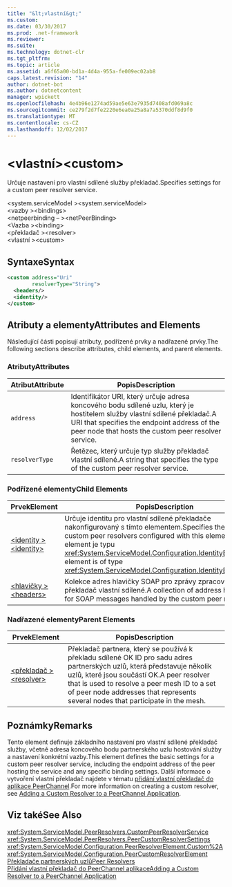 ```yaml
---
title: "&lt;vlastní&gt;"
ms.custom: 
ms.date: 03/30/2017
ms.prod: .net-framework
ms.reviewer: 
ms.suite: 
ms.technology: dotnet-clr
ms.tgt_pltfrm: 
ms.topic: article
ms.assetid: a6f65a00-bd1a-4d4a-955a-fe009ec02ab8
caps.latest.revision: "14"
author: dotnet-bot
ms.author: dotnetcontent
manager: wpickett
ms.openlocfilehash: 4e4b96e1274ad59ae5e63e7935d7408afd069a8c
ms.sourcegitcommit: ce279f2d7fe2220e6ea0a25a8a7a5370ddf8d9f0
ms.translationtype: MT
ms.contentlocale: cs-CZ
ms.lasthandoff: 12/02/2017
---
```

# <a name="ltcustomgt"></a><span data-ttu-id="8c0d7-102">&lt;vlastní&gt;</span><span class="sxs-lookup"><span data-stu-id="8c0d7-102">&lt;custom&gt;</span></span>
<span data-ttu-id="8c0d7-103">Určuje nastavení pro vlastní sdílené služby překladač.</span><span class="sxs-lookup"><span data-stu-id="8c0d7-103">Specifies settings for a custom peer resolver service.</span></span>  
  
<span data-ttu-id="8c0d7-104">\<system.serviceModel ></span><span class="sxs-lookup"><span data-stu-id="8c0d7-104">\<system.serviceModel></span></span>  
<span data-ttu-id="8c0d7-105">\<vazby ></span><span class="sxs-lookup"><span data-stu-id="8c0d7-105">\<bindings></span></span>  
<span data-ttu-id="8c0d7-106">\<netpeerbinding – ></span><span class="sxs-lookup"><span data-stu-id="8c0d7-106">\<netPeerBinding></span></span>  
<span data-ttu-id="8c0d7-107">\<Vazba ></span><span class="sxs-lookup"><span data-stu-id="8c0d7-107">\<binding></span></span>  
<span data-ttu-id="8c0d7-108">\<překladač ></span><span class="sxs-lookup"><span data-stu-id="8c0d7-108">\<resolver></span></span>  
<span data-ttu-id="8c0d7-109">\<vlastní ></span><span class="sxs-lookup"><span data-stu-id="8c0d7-109">\<custom></span></span>  
  
## <a name="syntax"></a><span data-ttu-id="8c0d7-110">Syntaxe</span><span class="sxs-lookup"><span data-stu-id="8c0d7-110">Syntax</span></span>  
  
```xml
<custom address="Uri" 
        resolverType="String">  
  <headers/>  
  <identity/>  
</custom>  
```  
  
## <a name="attributes-and-elements"></a><span data-ttu-id="8c0d7-111">Atributy a elementy</span><span class="sxs-lookup"><span data-stu-id="8c0d7-111">Attributes and Elements</span></span>  
 <span data-ttu-id="8c0d7-112">Následující části popisují atributy, podřízené prvky a nadřazené prvky.</span><span class="sxs-lookup"><span data-stu-id="8c0d7-112">The following sections describe attributes, child elements, and parent elements.</span></span>  
  
### <a name="attributes"></a><span data-ttu-id="8c0d7-113">Atributy</span><span class="sxs-lookup"><span data-stu-id="8c0d7-113">Attributes</span></span>  
  
|<span data-ttu-id="8c0d7-114">Atribut</span><span class="sxs-lookup"><span data-stu-id="8c0d7-114">Attribute</span></span>|<span data-ttu-id="8c0d7-115">Popis</span><span class="sxs-lookup"><span data-stu-id="8c0d7-115">Description</span></span>|  
|---------------|-----------------|  
|`address`|<span data-ttu-id="8c0d7-116">Identifikátor URI, který určuje adresa koncového bodu sdílené uzlu, který je hostitelem služby vlastní sdílené překladač.</span><span class="sxs-lookup"><span data-stu-id="8c0d7-116">A URI that specifies the endpoint address of the peer node that hosts the custom peer resolver service.</span></span>|  
|`resolverType`|<span data-ttu-id="8c0d7-117">Řetězec, který určuje typ služby překladač vlastní sdílené.</span><span class="sxs-lookup"><span data-stu-id="8c0d7-117">A string that specifies the type of the custom peer resolver service.</span></span>|  
  
### <a name="child-elements"></a><span data-ttu-id="8c0d7-118">Podřízené elementy</span><span class="sxs-lookup"><span data-stu-id="8c0d7-118">Child Elements</span></span>  
  
|<span data-ttu-id="8c0d7-119">Prvek</span><span class="sxs-lookup"><span data-stu-id="8c0d7-119">Element</span></span>|<span data-ttu-id="8c0d7-120">Popis</span><span class="sxs-lookup"><span data-stu-id="8c0d7-120">Description</span></span>|  
|-------------|-----------------|  
|[<span data-ttu-id="8c0d7-121">\<identity ></span><span class="sxs-lookup"><span data-stu-id="8c0d7-121">\<identity></span></span>](../../../../../docs/framework/configure-apps/file-schema/wcf/identity.md)|<span data-ttu-id="8c0d7-122">Určuje identitu pro vlastní sdílené překladače nakonfigurovaný s tímto elementem.</span><span class="sxs-lookup"><span data-stu-id="8c0d7-122">Specifies the identity for custom peer resolvers configured with this element.</span></span> <span data-ttu-id="8c0d7-123">Tento element je typu <xref:System.ServiceModel.Configuration.IdentityElement>.</span><span class="sxs-lookup"><span data-stu-id="8c0d7-123">This element is of type <xref:System.ServiceModel.Configuration.IdentityElement>.</span></span>|  
|[<span data-ttu-id="8c0d7-124">\<hlavičky ></span><span class="sxs-lookup"><span data-stu-id="8c0d7-124">\<headers></span></span>](../../../../../docs/framework/configure-apps/file-schema/wcf/headers-element.md)|<span data-ttu-id="8c0d7-125">Kolekce adres hlavičky SOAP pro zprávy zpracovávaných překladač vlastní sdílené.</span><span class="sxs-lookup"><span data-stu-id="8c0d7-125">A collection of address header used for SOAP messages handled by the custom peer resolver.</span></span>|  
  
### <a name="parent-elements"></a><span data-ttu-id="8c0d7-126">Nadřazené elementy</span><span class="sxs-lookup"><span data-stu-id="8c0d7-126">Parent Elements</span></span>  
  
|<span data-ttu-id="8c0d7-127">Prvek</span><span class="sxs-lookup"><span data-stu-id="8c0d7-127">Element</span></span>|<span data-ttu-id="8c0d7-128">Popis</span><span class="sxs-lookup"><span data-stu-id="8c0d7-128">Description</span></span>|  
|-------------|-----------------|  
|[<span data-ttu-id="8c0d7-129">\<překladač ></span><span class="sxs-lookup"><span data-stu-id="8c0d7-129">\<resolver></span></span>](../../../../../docs/framework/configure-apps/file-schema/wcf/resolver.md)|<span data-ttu-id="8c0d7-130">Překladač partnera, který se používá k překladu sdílené OK ID pro sadu adres partnerských uzlů, která představuje několik uzlů, které jsou součástí OK.</span><span class="sxs-lookup"><span data-stu-id="8c0d7-130">A peer resolver that is used to resolve a peer mesh ID to a set of peer node addresses that represents several nodes that participate in the mesh.</span></span>|  
  
## <a name="remarks"></a><span data-ttu-id="8c0d7-131">Poznámky</span><span class="sxs-lookup"><span data-stu-id="8c0d7-131">Remarks</span></span>  
 <span data-ttu-id="8c0d7-132">Tento element definuje základního nastavení pro vlastní sdílené překladač služby, včetně adresa koncového bodu partnerského uzlu hostování služby a nastavení konkrétní vazby.</span><span class="sxs-lookup"><span data-stu-id="8c0d7-132">This element defines the basic settings for a custom peer resolver service, including the endpoint address of the peer hosting the service and any specific binding settings.</span></span> <span data-ttu-id="8c0d7-133">Další informace o vytvoření vlastní překladač najdete v tématu [přidání vlastní překladač do aplikace PeerChannel](http://msdn.microsoft.com/en-us/12aa3787-2962-439c-ad27-46523c8b0419).</span><span class="sxs-lookup"><span data-stu-id="8c0d7-133">For more information on creating a custom resolver, see [Adding a Custom Resolver to a PeerChannel Application](http://msdn.microsoft.com/en-us/12aa3787-2962-439c-ad27-46523c8b0419).</span></span>  
  
## <a name="see-also"></a><span data-ttu-id="8c0d7-134">Viz také</span><span class="sxs-lookup"><span data-stu-id="8c0d7-134">See Also</span></span>  
 <xref:System.ServiceModel.PeerResolvers.CustomPeerResolverService>  
 <xref:System.ServiceModel.PeerResolvers.PeerCustomResolverSettings>  
 <xref:System.ServiceModel.Configuration.PeerResolverElement.Custom%2A>  
 <xref:System.ServiceModel.Configuration.PeerCustomResolverElement>  
 [<span data-ttu-id="8c0d7-135">Překladače partnerských uzlů</span><span class="sxs-lookup"><span data-stu-id="8c0d7-135">Peer Resolvers</span></span>](../../../../../docs/framework/wcf/feature-details/peer-resolvers.md)  
 [<span data-ttu-id="8c0d7-136">Přidání vlastní překladač do PeerChannel aplikace</span><span class="sxs-lookup"><span data-stu-id="8c0d7-136">Adding a Custom Resolver to a PeerChannel Application</span></span>](http://msdn.microsoft.com/en-us/12aa3787-2962-439c-ad27-46523c8b0419)
